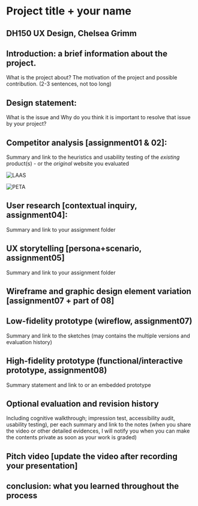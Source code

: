# Project title + your name
## DH150 UX Design, Chelsea Grimm

## Introduction: a brief information about the project. 
What is the project about? The motivation of the project and possible contribution. (2-3 sentences, not too long)

## Design statement: 
What is the issue and Why do you think it is important to resolve that issue by your project? 

## Competitor analysis [assignment01 & 02]:
Summary and link to the heuristics and usability testing of the *existing* product(s) - or the *original* website you evaluated

![LAAS](https://github.com/chelseagrimm/DH_150/raw/master/Assignment_01/laas.png)

![PETA](https://github.com/chelseagrimm/DH_150/raw/master/Assignment_01/peta.png)

## User research [contextual inquiry, assignment04]:
Summary and link to your assignment folder

## UX storytelling [persona+scenario, assignment05]
Summary and link to your assignment folder

## Wireframe and graphic design element variation [assignment07 + part of 08]

## Low-fidelity prototype (wireflow, assignment07)
Summary and link to the sketches (may contains the multiple versions and evaluation history)

## High-fidelity prototype (functional/interactive prototype, assignment08)
Summary statement and link to or an embedded prototype

## Optional evaluation and revision history 
Including cognitive walkthrough; impression test, accessibility audit, usability testing), per each summary and link to the notes (when you share the video or other detailed evidences, I will notify you when you can make the contents private as soon as your work is graded)

## Pitch video [update the video after recording your presentation]

## conclusion: what you learned throughout the process
